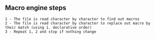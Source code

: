 ## Macro engine steps 
	
	1 -	The file is read character by character to find out macros
	2 - The file is read character by character to replace out macro by their match (using 1. declarative order)	
	3 - Repeat 1, 2 and stop if nothing change
